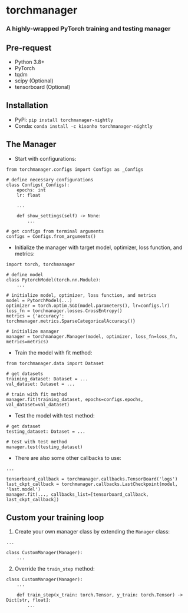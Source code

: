 # torchmanager
### A highly-wrapped PyTorch training and testing manager

## Pre-request
* Python 3.8+
* PyTorch
* tqdm
* scipy (Optional)
* tensorboard (Optional)

## Installation
* PyPi: `pip install torchmanager-nightly`
* Conda: `conda install -c kisonho torchmanager-nightly`

## The Manager
- Start with configurations:
```
from torchmanager.configs import Configs as _Configs

# define necessary configurations
class Configs(_Configs):
    epochs: int
    lr: float

    ...

    def show_settings(self) -> None:
        ...

# get configs from terminal arguments
configs = Configs.from_arguments()
```
- Initialize the manager with target model, optimizer, loss function, and metrics:
```
import torch, torchmanager

# define model
class PytorchModel(torch.nn.Module):
    ...

# initialize model, optimizer, loss function, and metrics
model = PytorchModel(...)
optimizer = torch.optim.SGD(model.parameters(), lr=configs.lr)
loss_fn = torchmanager.losses.CrossEntropy()
metrics = {'accuracy': torchmanager.metrics.SparseCategoricalAccuracy()}

# initialize manager
manager = torchmanager.Manager(model, optimizer, loss_fn=loss_fn, metrics=metrics)
```

- Train the model with fit method:
```
from torchmanager.data import Dataset

# get datasets
training_dataset: Dataset = ...
val_dataset: Dataset = ...

# train with fit method
manager.fit(training_dataset, epochs=configs.epochs, val_dataset=val_dataset)
```

* Test the model with test method:
```
# get dataset
testing_dataset: Dataset = ...

# test with test method
manager.test(testing_dataset)
```

- There are also some other callbacks to use:
```
...

tensorboard_callback = torchmanager.callbacks.TensorBoard('logs')
last_ckpt_callback = torchmanager.callbacks.LastCheckpoint(model, 'last.model')
manager.fit(..., callbacks_list=[tensorboard_callback, last_ckpt_callback])
```

## Custom your training loop
1. Create your own manager class by extending the `Manager` class:
```
...

class CustomManager(Manager):
    ...
```

2. Override the `train_step` method:
```
class CustomManager(Manager):
    ...
    
    def train_step(x_train: torch.Tensor, y_train: torch.Tensor) -> Dict[str, float]:
        ...
```
